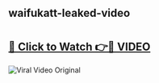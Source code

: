## waifukatt-leaked-video 

# <h2><a href="http://freeplayer.one?title=waifukatt-leaked-video&ref=21J">🔗 Click to Watch 👉🔴 VIDEO</a></h2>

<a href="http://freeplayer.one?title=waifukatt-leaked-video&ref=21J" rel="nofollow" data-target="animated-image.originalLink"><img src="https://i.ibb.co.com/xMMVF88/686577567.gif" alt="Viral Video Original" style="max-width: 100%; display: inline-block;" data-target="animated-image.originalImage"></a>

